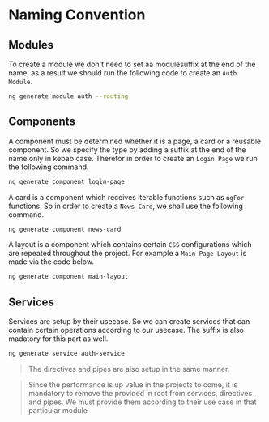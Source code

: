 # Naming Convention

## Modules

To create a module we don't need to set aa modulesuffix at the end of the name, as a result we should run the following code to create an `Auth Module`.

```bash
ng generate module auth --routing
```

## Components

A component must be determined whether it is a page, a card or a reusable component. So we specify the type by adding a suffix at the end of the name only in kebab case. Therefor in order to create an `Login Page` we run the following command.

```bash
ng generate component login-page
```

A card is a component which receives iterable functions such as `ngFor` functions. So in order to create a `News Card`, we shall use the following command.

```bash
ng generate component news-card
```

A layout is a component which contains certain `CSS` configurations which are repeated throughout the project. For example a `Main Page Layout` is made via the code below.

```bash
ng generate component main-layout
```

## Services

Services are setup by their usecase. So we can create services that can contain certain operations according to our usecase. The suffix is also madatory for this part as well.

```bash
ng generate service auth-service
```

> The directives and pipes are also setup in the same manner.

> Since the performance is up value in the projects to come, it is mandatory to remove the provided in root from services, directives and pipes. We must provide them according to their use case in that particular module
